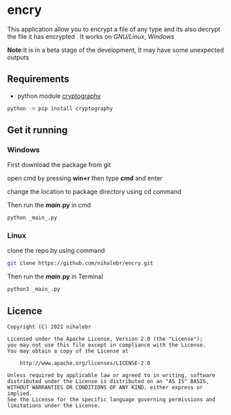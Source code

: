 # encry
 This application allow you to encrypt a file of any type and its also decrypt the file it has encrypted . It works on _GNU/Linux_, _Windows_

 **Note**:It is in a beta stage of the development, It may have some unexpected outputs

## Requirements
 - python module [cryptography][link]

[link]: https://cryptography.io/en/latest/#installation
 ```bash
 python -m pip install cryptography
 ```


## Get it running
### Windows
 First download the package from git
 
 open cmd by pressing **win+r** then type **cmd** and enter
 
 change the location to package directory using cd command
 
 Then run the **_main_.py** in cmd
 ```bash
 python _main_.py
 ```
### Linux
 clone the repo by using command
 ```bash
 git clone https://github.com/nihalebr/encry.git
 ```
  Then run the **_main_.py** in Terminal
  ```bash
  python3 _main_.py
  ```



## Licence

    Copyright (C) 2021 nihalebr

    Licensed under the Apache License, Version 2.0 (the "License");
    you may not use this file except in compliance with the License.
    You may obtain a copy of the License at

        http://www.apache.org/licenses/LICENSE-2.0

    Unless required by applicable law or agreed to in writing, software
    distributed under the License is distributed on an "AS IS" BASIS,
    WITHOUT WARRANTIES OR CONDITIONS OF ANY KIND, either express or implied.
    See the License for the specific language governing permissions and
    limitations under the License.
